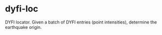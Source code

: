 # dyfi-loc
DYFI locator. Given a batch of DYFI entries (point intensities), determine the earthquake origin.
